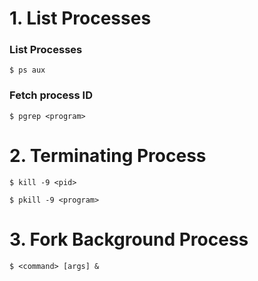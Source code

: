 # 1. List Processes

### List Processes

`$ ps aux`

### Fetch process ID

`$ pgrep <program>`

# 2. Terminating Process

`$ kill -9 <pid>`

`$ pkill -9 <program>`

# 3. Fork Background Process

`$ <command> [args] &`